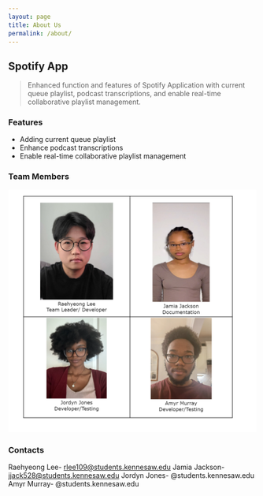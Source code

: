 ```yaml
---
layout: page
title: About Us
permalink: /about/
---
```


## Spotify App
> Enhanced function and features of Spotify Application with current queue playlist, podcast transcriptions, and enable real-time collaborative playlist management.

### Features
- Adding current queue playlist
- Enhance podcast transcriptions
- Enable real-time collaborative playlist management

### Team Members
![alt text](/public/img/1.png)
### Contacts
Raehyeong Lee- rlee109@students.kennesaw.edu
Jamia Jackson- jjack528@students.kennesaw.edu
Jordyn Jones- @students.kennesaw.edu
Amyr Murray- @students.kennesaw.edu
